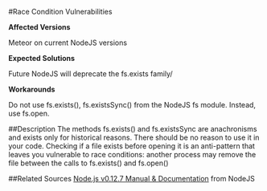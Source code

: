 #Race Condition Vulnerabilities

**Affected Versions**

Meteor on current NodeJS versions

**Expected Solutions**

Future NodeJS will deprecate the fs.exists family/

**Workarounds**

Do not use fs.exists(), fs.existsSync() from the NodeJS fs module. Instead, use fs.open.

##Description
The methods fs.exists() and fs.existsSync are anachronisms and exists only for historical reasons. There should be no reason to use it in your code. Checking if a file exists before opening it is an anti-pattern that leaves you vulnerable to race conditions: another process may remove the file between the calls to fs.exists() and fs.open()

##Related Sources
[Node.js v0.12.7 Manual & Documentation](https://nodejs.org/api/fs.html#fs_fs_existssync_path) from NodeJS
